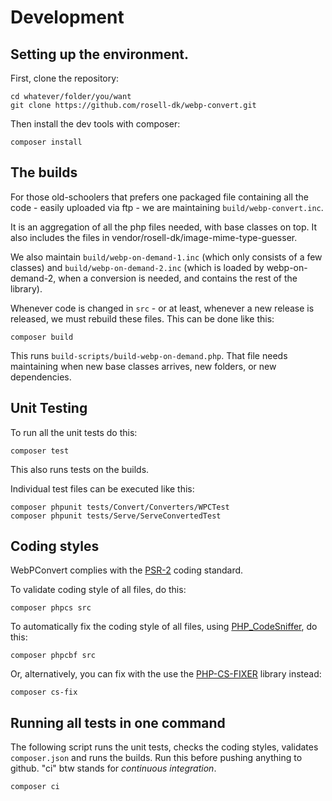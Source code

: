 # Development

## Setting up the environment.

First, clone the repository:
```
cd whatever/folder/you/want
git clone https://github.com/rosell-dk/webp-convert.git
```

Then install the dev tools with composer:

```
composer install
```

## The builds
For those old-schoolers that prefers one packaged file containing all the code - easily uploaded via ftp - we are maintaining `build/webp-convert.inc`.

It is an aggregation of all the php files needed, with base classes on top. It also includes the files in vendor/rosell-dk/image-mime-type-guesser.

We also maintain `build/webp-on-demand-1.inc` (which only consists of a few classes) and `build/webp-on-demand-2.inc` (which is loaded by webp-on-demand-2, when a conversion is needed, and contains the rest of the library).

Whenever code is changed in `src` - or at least, whenever a new release is released, we must rebuild these files. This can be done like this:

```
composer build
```

This runs `build-scripts/build-webp-on-demand.php`.
That file needs maintaining when new base classes arrives, new folders, or new dependencies.


## Unit Testing
To run all the unit tests do this:
```
composer test
```
This also runs tests on the builds.


Individual test files can be executed like this:
```
composer phpunit tests/Convert/Converters/WPCTest
composer phpunit tests/Serve/ServeConvertedTest
```


## Coding styles
WebPConvert complies with the [PSR-2](https://www.php-fig.org/psr/psr-2/) coding standard.

To validate coding style of all files, do this:
```
composer phpcs src
```

To automatically fix the coding style of all files, using [PHP_CodeSniffer](https://github.com/squizlabs/PHP_CodeSniffer), do this:
```
composer phpcbf src
```

Or, alternatively, you can fix with the use the [PHP-CS-FIXER](https://github.com/FriendsOfPHP/PHP-CS-Fixer) library instead:
```
composer cs-fix
```

## Running all tests in one command
The following script runs the unit tests, checks the coding styles, validates `composer.json` and runs the builds.
Run this before pushing anything to github. "ci" btw stands for *continuous integration*.
```
composer ci
```
